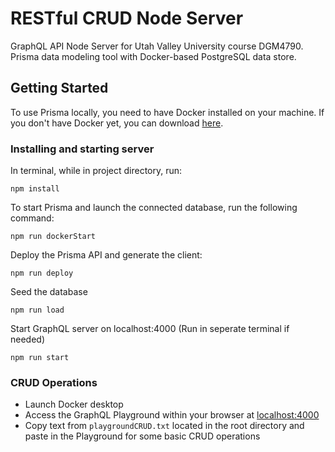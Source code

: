 # RESTful CRUD Node Server

GraphQL API Node Server for Utah Valley University course DGM4790. Prisma data modeling tool with Docker-based PostgreSQL data store.

## Getting Started

To use Prisma locally, you need to have Docker installed on your machine. If you don't have Docker yet, you can download [here](https://www.docker.com/community-edition).

### Installing and starting server

In terminal, while in project directory, run:


```
npm install
```

To start Prisma and launch the connected database, run the following command:

```
npm run dockerStart
```

Deploy the Prisma API and generate the client:

```
npm run deploy
```

Seed the database

```
npm run load
```

Start GraphQL server on localhost:4000 (Run in seperate terminal if needed)

```
npm run start
```


### CRUD Operations

- Launch Docker desktop
- Access the GraphQL Playground within your browser at [localhost:4000](http://localhost:4000/)
- Copy text from `playgroundCRUD.txt` located in the root directory and paste in the Playground for some basic CRUD operations
